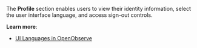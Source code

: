 The **Profile** section enables users to view their identity information, select the user interface language, and access sign-out controls.

**Learn more**:

- [UI Languages in OpenObserve](language.md)